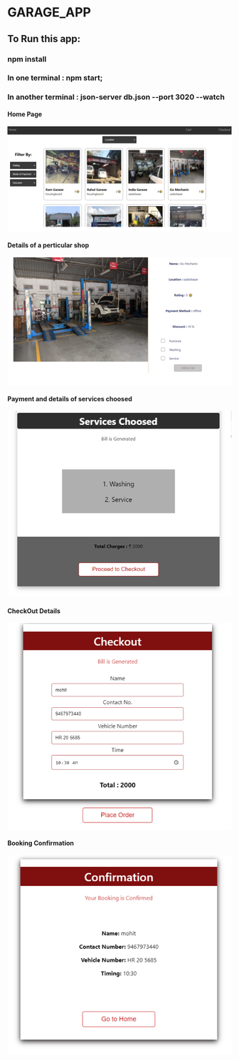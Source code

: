 # GARAGE_APP

## To Run this app:

   ### npm install

   ### In one terminal : npm start;

   ### In another terminal : json-server db.json --port 3020 --watch

#### Home Page
  
<img src="https://github.com/mohitsolanki71/portfolio_images/blob/main/garage_pics/Screenshot%20(1863).png?raw=true">

#### Details of a perticular shop
  
 <img src="https://github.com/mohitsolanki71/portfolio_images/blob/main/garage_pics/Screenshot%20(1864).png?raw=true">


#### Payment and details of services choosed

 <img src="https://github.com/mohitsolanki71/portfolio_images/blob/main/garage_pics/Screenshot%20(1865).png?raw=true">

 #### CheckOut Details

 <img src="https://github.com/mohitsolanki71/portfolio_images/blob/main/garage_pics/Screenshot%20(1866).png?raw=true">


#### Booking Confirmation

 <img src="https://github.com/mohitsolanki71/portfolio_images/blob/main/garage_pics/Screenshot%20(1867).png?raw=true">
